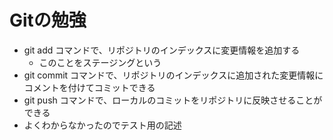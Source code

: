 # Gitの勉強

- git add コマンドで、リポジトリのインデックスに変更情報を追加する
    - このことをステージングという
- git commit コマンドで、リポジトリのインデックスに追加された変更情報にコメントを付けてコミットできる
- git push コマンドで、ローカルのコミットをリポジトリに反映させることができる
- よくわからなかったのでテスト用の記述